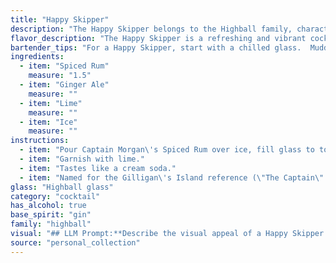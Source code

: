 ```yaml
---
title: "Happy Skipper"
description: "The Happy Skipper belongs to the Highball family, characterized by tall, refreshing drinks built with a spirit base and a carbonated mixer.  Its origins likely stem from the 19th century, when rum and ginger ale combinations were popular among seafaring men. "
flavor_description: "The Happy Skipper is a refreshing and vibrant cocktail. The spiced rum provides warm notes of cinnamon and clove, balanced by the crisp bite of ginger ale. A squeeze of lime adds a touch of tartness and acidity, creating a harmonious blend of sweet, spicy, and tangy flavors. The ice chills the drink to perfection, making it ideal for warm weather. "
bartender_tips: "For a Happy Skipper, start with a chilled glass.  Muddle lime wedges to release their oils and create a fragrant base.  Use a good quality spiced rum for depth of flavor.  Top with chilled ginger ale and stir gently, not shake, to maintain the fizz.  Garnish with a lime wheel and enjoy the refreshing, tropical vibe! "
ingredients:
  - item: "Spiced Rum"
    measure: "1.5"
  - item: "Ginger Ale"
    measure: ""
  - item: "Lime"
    measure: ""
  - item: "Ice"
    measure: ""
instructions:
  - item: "Pour Captain Morgan\'s Spiced Rum over ice, fill glass to top with Ginger Ale."
  - item: "Garnish with lime."
  - item: "Tastes like a cream soda."
  - item: "Named for the Gilligan\'s Island reference (\"The Captain\" *in* \"Ginger\" is a Happy Skipper!)."
glass: "Highball glass"
category: "cocktail"
has_alcohol: true
base_spirit: "gin"
family: "highball"
visual: "## LLM Prompt:**Describe the visual appeal of a Happy Skipper cocktail. Imagine a tall glass filled with ice, a vibrant amber-colored Spiced Rum, topped with bubbly Ginger Ale, and a wedge of Lime. Focus on the following aspects:*** **The color and clarity of the drink:** How does the amber rum blend with the clear ginger ale? Is it layered or does it create a single, mixed hue? * **The texture and movement:**  Does the ginger ale create a bubbly head? What happens when the lime wedge is squeezed? * **The interplay of light:** Does the ice sparkle in the glass? How does the light refract through the rum and ginger ale? * **The overall impression:**  Does the cocktail evoke a sense of refreshing lightness or a festive warmth? **Remember to use evocative language and sensory details to paint a vivid picture of this tropical cocktail.** "
source: "personal_collection"
---
```


